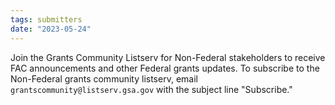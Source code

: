 ```yaml
---
tags: submitters
date: "2023-05-24"
---
```


Join the Grants Community Listserv for Non-Federal stakeholders to receive FAC announcements and other Federal grants updates.  To subscribe to the Non-Federal grants community listserv, email `grantscommunity@listserv.gsa.gov` with the subject line "Subscribe."